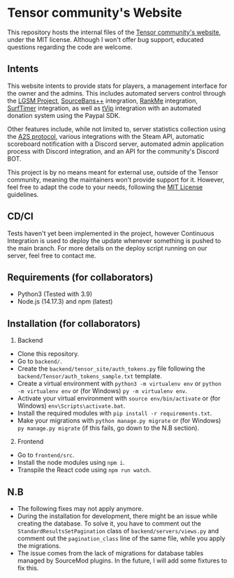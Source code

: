# Tensor community's Website

This repository hosts the internal files of the [Tensor community's website](https://tensor.fr), under the MIT license. Although I won't offer bug support, educated questions regarding the code are welcome.

## Intents

This website intents to provide stats for players, a management interface for the owner and the admins. This includes automated servers control through the [LGSM Project](https://linuxgsm.com/), [SourceBans++](https://sbpp.dev/) integration, [RankMe](https://github.com/Sarrus1/kento-rankme) integration, [SurfTimer](https://github.com/surftimer/Surftimer-Official) integration, as well as [tVip](https://github.com/Sarrus1/tvip) integration with an automated donation system using the Paypal SDK.

Other features include, while not limited to, server statistics collection using the [A2S protocol](https://developer.valvesoftware.com/wiki/Server_queries), various integrations with the Steam API, automatic scoreboard notification with a Discord server, automated admin application process with Discord integration, and an API for the community's Discord BOT.

This project is by no means meant for external use, outside of the Tensor community, meaning the maintainers won't provide support for it. However, feel free to adapt the code to your needs, following the [MIT License](https://en.wikipedia.org/wiki/MIT_License) guidelines.

## CD/CI

Tests haven't yet been implemented in the project, however Continuous Integration is used to deploy the update whenever something is pushed to the main branch. For more details on the deploy script running on our server, feel free to contact me.

## Requirements (for collaborators)

- Python3 (Tested with 3.9)
- Node.js (14.17.3) and npm (latest)

## Installation (for collaborators)

1. Backend

- Clone this repository.
- Go to `backend/`.
- Create the `backend/tensor_site/auth_tokens.py` file following the `backend/Tensor/auth_tokens_sample.txt` template.
- Create a virtual environment with `python3 -m virtualenv env` or `python -m virtualenv env` or (for Windows) `py -m virtualenv env`.
- Activate your virtual environment with `source env/bin/activate` or (for Windows) `env\Scripts\activate.bat`.
- Install the required modules with `pip install -r requirements.txt`.
- Make your migrations with `python manage.py migrate` or (for Windows) `py manage.py migrate` (if this fails, go down to the N.B section).

2. Frontend

- Go to `frontend/src`.
- Install the node modules using `npm i`.
- Transpile the React code using `npm run watch`.

## N.B
- The following fixes may not apply anymore.
- During the installation for development, there might be an issue while creating the database. To solve it, you have to comment out the `StandardResultsSetPagination` class of `backend/servers/views.py` and comment out the `pagination_class` line of the same file, while you apply the migrations.
- The issue comes from the lack of migrations for database tables managed by SourceMod plugins. In the future, I will add some fixtures to fix this.
